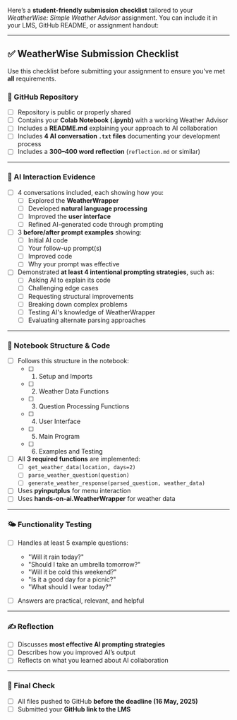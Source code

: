 Here’s a **student-friendly submission checklist** tailored to your *WeatherWise: Simple Weather Advisor* assignment. You can include it in your LMS, GitHub README, or assignment handout:

---

## ✅ WeatherWise Submission Checklist

Use this checklist before submitting your assignment to ensure you've met **all** requirements.

### 📁 GitHub Repository
- [ ] Repository is public or properly shared
- [ ] Contains your **Colab Notebook (.ipynb)** with a working Weather Advisor
- [ ] Includes a **README.md** explaining your approach to AI collaboration
- [ ] Includes **4 AI conversation `.txt` files** documenting your development process
- [ ] Includes a **300–400 word reflection** (`reflection.md` or similar)

---

### 🧠 AI Interaction Evidence
- [ ] 4 conversations included, each showing how you:
  - [ ] Explored the **WeatherWrapper**
  - [ ] Developed **natural language processing**
  - [ ] Improved the **user interface**
  - [ ] Refined AI-generated code through prompting

- [ ] 3 **before/after prompt examples** showing:
  - [ ] Initial AI code
  - [ ] Your follow-up prompt(s)
  - [ ] Improved code
  - [ ] Why your prompt was effective

- [ ] Demonstrated **at least 4 intentional prompting strategies**, such as:
  - [ ] Asking AI to explain its code
  - [ ] Challenging edge cases
  - [ ] Requesting structural improvements
  - [ ] Breaking down complex problems
  - [ ] Testing AI's knowledge of WeatherWrapper
  - [ ] Evaluating alternate parsing approaches

---

### 🧾 Notebook Structure & Code
- [ ] Follows this structure in the notebook:
  - [ ] 1. Setup and Imports  
  - [ ] 2. Weather Data Functions  
  - [ ] 3. Question Processing Functions  
  - [ ] 4. User Interface  
  - [ ] 5. Main Program  
  - [ ] 6. Examples and Testing

- [ ] All **3 required functions** are implemented:
  - [ ] `get_weather_data(location, days=2)`
  - [ ] `parse_weather_question(question)`
  - [ ] `generate_weather_response(parsed_question, weather_data)`

- [ ] Uses **pyinputplus** for menu interaction
- [ ] Uses **hands-on-ai.WeatherWrapper** for weather data

---

### 🌤️ Functionality Testing
- [ ] Handles at least 5 example questions:
  - "Will it rain today?"
  - "Should I take an umbrella tomorrow?"
  - "Will it be cold this weekend?"
  - "Is it a good day for a picnic?"
  - "What should I wear today?"

- [ ] Answers are practical, relevant, and helpful

---

### ✍️ Reflection
- [ ] Discusses **most effective AI prompting strategies**
- [ ] Describes how you improved AI’s output
- [ ] Reflects on what you learned about AI collaboration

---

### 📅 Final Check
- [ ] All files pushed to GitHub **before the deadline (16 May, 2025)**
- [ ] Submitted your **GitHub link to the LMS**
